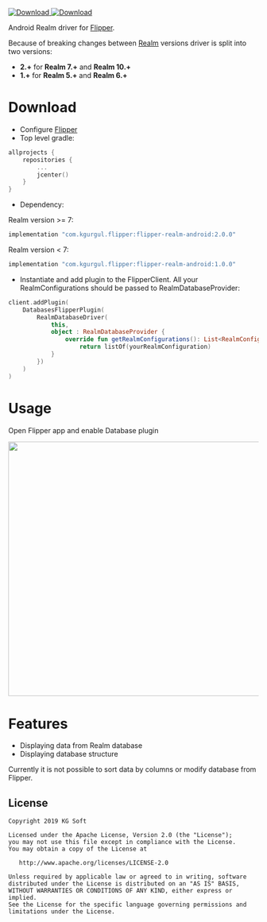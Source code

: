 [ ![Download](https://api.bintray.com/packages/kamgurgul/flipper/flipper-realm-android/images/download.svg?version=2.0.0) ](https://bintray.com/kamgurgul/flipper/flipper-realm-android/2.0.0/link)
[ ![Download](https://api.bintray.com/packages/kamgurgul/flipper/flipper-realm-android/images/download.svg?version=1.0.0) ](https://bintray.com/kamgurgul/flipper/flipper-realm-android/1.0.0/link)

Android Realm driver for [Flipper](https://github.com/facebook/flipper).

Because of breaking changes between [Realm](https://github.com/realm/realm-java) versions driver is split into two versions:
* **2.+** for **Realm 7.+** and **Realm 10.+**
* **1.+** for **Realm 5.+** and **Realm 6.+**

Download
========
* Configure [Flipper](https://fbflipper.com/docs/getting-started.html)
* Top level gradle:
```kotlin
allprojects {
    repositories {
        ...
        jcenter()
    }
}
```
* Dependency:

Realm version >= 7:
```kotlin
implementation "com.kgurgul.flipper:flipper-realm-android:2.0.0"
```
Realm version < 7:
```kotlin
implementation "com.kgurgul.flipper:flipper-realm-android:1.0.0"
```
* Instantiate and add plugin to the FlipperClient. All your 
RealmConfigurations should be passed to RealmDatabaseProvider:
```kotlin
client.addPlugin(
    DatabasesFlipperPlugin(
        RealmDatabaseDriver(
            this,
            object : RealmDatabaseProvider {
                override fun getRealmConfigurations(): List<RealmConfiguration> {
                    return listOf(yourRealmConfiguration)
            }
        })
    )
)
```

Usage
=====
Open Flipper app and enable Database plugin

<img src="info/flipper.png" width="512" />

Features
========
* Displaying data from Realm database
* Displaying database structure

Currently it is not possible to sort data by columns or modify database from Flipper.

License
-------
    Copyright 2019 KG Soft

    Licensed under the Apache License, Version 2.0 (the "License");
    you may not use this file except in compliance with the License.
    You may obtain a copy of the License at

       http://www.apache.org/licenses/LICENSE-2.0

    Unless required by applicable law or agreed to in writing, software
    distributed under the License is distributed on an "AS IS" BASIS,
    WITHOUT WARRANTIES OR CONDITIONS OF ANY KIND, either express or implied.
    See the License for the specific language governing permissions and
    limitations under the License.
